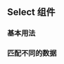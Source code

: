 <script setup>
    import demo1 from './demo1.vue'
    import demo2 from './demo2.vue'
    import preview from '@/components/preview.vue'
</script>

## Select 组件

### 基本用法
<demo1 />
<preview comName="/vue2/select" demoName="demo1"/>

### 匹配不同的数据
<demo2 />
<preview comName="/vue2/select" demoName="demo2"/>
